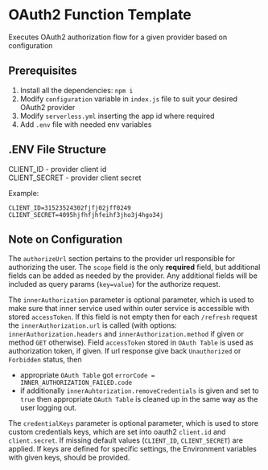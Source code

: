 # OAuth2 Function Template
Executes OAuth2 authorization flow for a given provider based on configuration

## Prerequisites
1. Install all the dependencies: `npm i`
2. Modify `configuration` variable in `index.js` file to suit your desired OAuth2 provider
3. Modify `serverless.yml` inserting the app id where required
4. Add `.env` file with needed env variables

## .ENV File Structure
CLIENT_ID - provider client id  
CLIENT_SECRET - provider client secret  

Example:
~~~~
CLIENT_ID=31523524302fjfj02jff0249
CLIENT_SECRET=4095hjfhfjhfeihf3jho3j4hgo34j
~~~~

## Note on Configuration
The `authorizeUrl` section pertains to the provider url responsible for authorizing the user. The `scope`
field is the only **required** field, but additional fields can be added as needed by the provider. Any
additional fields will be included as query params (`key=value`) for the authorize request.

The `innerAuthorization` parameter is optional parameter, which is used to make sure that inner 
service used within outer service is accessible with stored `accessToken`. If this field is not
empty then for each `/refresh` request the `innerAuthorization.url` is called (with options: 
`innerAuthorization.headers` and `innerAuthorization.method` if given or method `GET` otherwise).
 Field `accessToken` stored in 
`OAuth Table` is used as authorization token, if given. If url response give back `Unauthorized` or 
`Forbidden` status, then 
 - appropriate `OAuth Table` got `errorCode = INNER_AUTHORIZATION_FAILED.code`
 - if additionally `innerAuhtorization.removeCredentials` is given and set to `true` then appropriate
 `OAuth Table` is cleaned up in the same way as the user 
 logging out.
 
The `credentialKeys` parameter is optional parameter, which is used to store custom credentials keys,
which are set into oauth2 `client.id` and `client.secret`. If missing default values (`CLIENT_ID`, `CLIENT_SECRET`) 
are applied. If keys are defined for specific settings, the Environment variables with given keys, should be provided.

